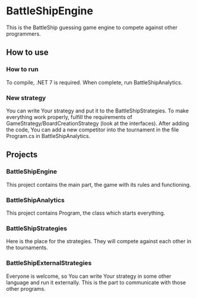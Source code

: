 # BattleShipEngine
This is the BattleShip guessing game engine to compete against other programmers.

## How to use

### How to run
To compile, .NET 7 is required.
When complete, run BattleShipAnalytics.

### New strategy
You can write Your strategy and put it to the BattleShipStrategies.
To make everything work properly, fulfill the requirements of GameStrategy/BoardCreationStrategy (look at the interfaces).
After adding the code, You can add a new competitor into the tournament in the file Program.cs in BattleShipAnalytics.

## Projects

### BattleShipEngine
This project contains the main part, the game with its rules and functioning.

### BattleShipAnalytics
This project contains Program, the class which starts everything.

### BattleShipStrategies
Here is the place for the strategies. They will compete against each other in the tournaments.

### BattleShipExternalStrategies
Everyone is welcome, so You can write Your strategy in some other language and run it externally.
This is the part to communicate with those other programs.
